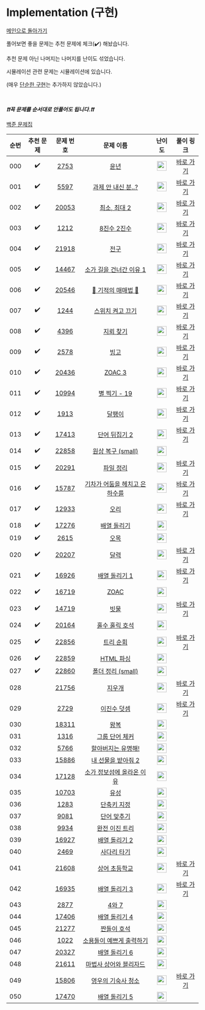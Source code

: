 # Implementation (구현)

[메인으로 돌아가기](https://github.com/tony9402/baekjoon)

풀어보면 좋을 문제는 추천 문제에 체크(:heavy_check_mark:) 해놨습니다.

추천 문제 아닌 나머지는 나머지를 난이도 섞었습니다.

시뮬레이션 관련 문제는 시뮬레이션에 있습니다.

(매우 [단순한 구현](https://www.acmicpc.net/problem/1000)는 추가하지 않았습니다.)

<br>

***❗️❗️꼭 문제를 순서대로 안풀어도 됩니다.❗️❗️***

[백준 문제집](https://www.acmicpc.net/workbook/view/6783)


|순번|추천 문제|문제 번호|문제 이름|난이도|풀이 링크|
|:--:|:--:|:--:|:--:|:--:|:--:|
|000|:heavy_check_mark:|<a href="https://www.acmicpc.net/problem/2753" target="_blank">2753</a>|<a href="https://www.acmicpc.net/problem/2753" target="_blank">윤년</a>|<img height="25px" width="25px" src="https://static.solved.ac/tier_small/1.svg"/>|<a href="./../../solution/implementation/2753/main.py" target="_blank">바로 가기</a>|
|001|:heavy_check_mark:|<a href="https://www.acmicpc.net/problem/5597" target="_blank">5597</a>|<a href="https://www.acmicpc.net/problem/5597" target="_blank">과제 안 내신 분..?</a>|<img height="25px" width="25px" src="https://static.solved.ac/tier_small/3.svg"/>|<a href="./../../solution/implementation/5597/main.py" target="_blank">바로 가기</a>|
|002|:heavy_check_mark:|<a href="https://www.acmicpc.net/problem/20053" target="_blank">20053</a>|<a href="https://www.acmicpc.net/problem/20053" target="_blank">최소, 최대 2</a>|<img height="25px" width="25px" src="https://static.solved.ac/tier_small/3.svg"/>|<a href="./../../solution/implementation/20053/main.py" target="_blank">바로 가기</a>|
|003|:heavy_check_mark:|<a href="https://www.acmicpc.net/problem/1212" target="_blank">1212</a>|<a href="https://www.acmicpc.net/problem/1212" target="_blank">8진수 2진수</a>|<img height="25px" width="25px" src="https://static.solved.ac/tier_small/4.svg"/>|<a href="./../../solution/implementation/1212/main.py" target="_blank">바로 가기</a>|
|004|:heavy_check_mark:|<a href="https://www.acmicpc.net/problem/21918" target="_blank">21918</a>|<a href="https://www.acmicpc.net/problem/21918" target="_blank">전구</a>|<img height="25px" width="25px" src="https://static.solved.ac/tier_small/4.svg"/>|<a href="./../../solution/implementation/21918/main.py" target="_blank">바로 가기</a>|
|005|:heavy_check_mark:|<a href="https://www.acmicpc.net/problem/14467" target="_blank">14467</a>|<a href="https://www.acmicpc.net/problem/14467" target="_blank">소가 길을 건너간 이유 1</a>|<img height="25px" width="25px" src="https://static.solved.ac/tier_small/5.svg"/>|<a href="./../../solution/implementation/14467/main.py" target="_blank">바로 가기</a>|
|006|:heavy_check_mark:|<a href="https://www.acmicpc.net/problem/20546" target="_blank">20546</a>|<a href="https://www.acmicpc.net/problem/20546" target="_blank">🐜 기적의 매매법 🐜</a>|<img height="25px" width="25px" src="https://static.solved.ac/tier_small/6.svg"/>|<a href="./../../solution/implementation/20546/main.py" target="_blank">바로 가기</a>|
|007|:heavy_check_mark:|<a href="https://www.acmicpc.net/problem/1244" target="_blank">1244</a>|<a href="https://www.acmicpc.net/problem/1244" target="_blank">스위치 켜고 끄기</a>|<img height="25px" width="25px" src="https://static.solved.ac/tier_small/7.svg"/>|<a href="./../../solution/implementation/1244/main.py" target="_blank">바로 가기</a>|
|008|:heavy_check_mark:|<a href="https://www.acmicpc.net/problem/4396" target="_blank">4396</a>|<a href="https://www.acmicpc.net/problem/4396" target="_blank">지뢰 찾기</a>|<img height="25px" width="25px" src="https://static.solved.ac/tier_small/7.svg"/>|<a href="./../../solution/implementation/4396/main.py" target="_blank">바로 가기</a>|
|009|:heavy_check_mark:|<a href="https://www.acmicpc.net/problem/2578" target="_blank">2578</a>|<a href="https://www.acmicpc.net/problem/2578" target="_blank">빙고</a>|<img height="25px" width="25px" src="https://static.solved.ac/tier_small/7.svg"/>|<a href="./../../solution/implementation/2578/main.py" target="_blank">바로 가기</a>|
|010|:heavy_check_mark:|<a href="https://www.acmicpc.net/problem/20436" target="_blank">20436</a>|<a href="https://www.acmicpc.net/problem/20436" target="_blank">ZOAC 3</a>|<img height="25px" width="25px" src="https://static.solved.ac/tier_small/7.svg"/>|<a href="./../../solution/implementation/20436/main.py" target="_blank">바로 가기</a>|
|011|:heavy_check_mark:|<a href="https://www.acmicpc.net/problem/10994" target="_blank">10994</a>|<a href="https://www.acmicpc.net/problem/10994" target="_blank">별 찍기 - 19</a>|<img height="25px" width="25px" src="https://static.solved.ac/tier_small/7.svg"/>|<a href="./../../solution/implementation/10994/main.py" target="_blank">바로 가기</a>|
|012|:heavy_check_mark:|<a href="https://www.acmicpc.net/problem/1913" target="_blank">1913</a>|<a href="https://www.acmicpc.net/problem/1913" target="_blank">달팽이</a>|<img height="25px" width="25px" src="https://static.solved.ac/tier_small/8.svg"/>|<a href="./../../solution/implementation/1913/main.py" target="_blank">바로 가기</a>|
|013|:heavy_check_mark:|<a href="https://www.acmicpc.net/problem/17413" target="_blank">17413</a>|<a href="https://www.acmicpc.net/problem/17413" target="_blank">단어 뒤집기 2</a>|<img height="25px" width="25px" src="https://static.solved.ac/tier_small/8.svg"/>|<a href="./../../solution/implementation/17413/main.py" target="_blank">바로 가기</a>|
|014|:heavy_check_mark:|<a href="https://www.acmicpc.net/problem/22858" target="_blank">22858</a>|<a href="https://www.acmicpc.net/problem/22858" target="_blank">원상 복구 (small)</a>|<img height="25px" width="25px" src="https://static.solved.ac/tier_small/8.svg"/>||
|015|:heavy_check_mark:|<a href="https://www.acmicpc.net/problem/20291" target="_blank">20291</a>|<a href="https://www.acmicpc.net/problem/20291" target="_blank">파일 정리</a>|<img height="25px" width="25px" src="https://static.solved.ac/tier_small/8.svg"/>|<a href="./../../solution/implementation/20291/main.py" target="_blank">바로 가기</a>|
|016|:heavy_check_mark:|<a href="https://www.acmicpc.net/problem/15787" target="_blank">15787</a>|<a href="https://www.acmicpc.net/problem/15787" target="_blank">기차가 어둠을 헤치고 은하수를</a>|<img height="25px" width="25px" src="https://static.solved.ac/tier_small/9.svg"/>|<a href="./../../solution/implementation/15787/main.py" target="_blank">바로 가기</a>|
|017|:heavy_check_mark:|<a href="https://www.acmicpc.net/problem/12933" target="_blank">12933</a>|<a href="https://www.acmicpc.net/problem/12933" target="_blank">오리</a>|<img height="25px" width="25px" src="https://static.solved.ac/tier_small/9.svg"/>|<a href="./../../solution/implementation/12933/main.py" target="_blank">바로 가기</a>|
|018|:heavy_check_mark:|<a href="https://www.acmicpc.net/problem/17276" target="_blank">17276</a>|<a href="https://www.acmicpc.net/problem/17276" target="_blank">배열 돌리기</a>|<img height="25px" width="25px" src="https://static.solved.ac/tier_small/9.svg"/>||
|019|:heavy_check_mark:|<a href="https://www.acmicpc.net/problem/2615" target="_blank">2615</a>|<a href="https://www.acmicpc.net/problem/2615" target="_blank">오목</a>|<img height="25px" width="25px" src="https://static.solved.ac/tier_small/10.svg"/>||
|020|:heavy_check_mark:|<a href="https://www.acmicpc.net/problem/20207" target="_blank">20207</a>|<a href="https://www.acmicpc.net/problem/20207" target="_blank">달력</a>|<img height="25px" width="25px" src="https://static.solved.ac/tier_small/11.svg"/>|<a href="./../../solution/implementation/20207/main.py" target="_blank">바로 가기</a>|
|021|:heavy_check_mark:|<a href="https://www.acmicpc.net/problem/16926" target="_blank">16926</a>|<a href="https://www.acmicpc.net/problem/16926" target="_blank">배열 돌리기 1</a>|<img height="25px" width="25px" src="https://static.solved.ac/tier_small/11.svg"/>|<a href="./../../solution/implementation/16926/main.py" target="_blank">바로 가기</a>|
|022|:heavy_check_mark:|<a href="https://www.acmicpc.net/problem/16719" target="_blank">16719</a>|<a href="https://www.acmicpc.net/problem/16719" target="_blank">ZOAC</a>|<img height="25px" width="25px" src="https://static.solved.ac/tier_small/11.svg"/>||
|023|:heavy_check_mark:|<a href="https://www.acmicpc.net/problem/14719" target="_blank">14719</a>|<a href="https://www.acmicpc.net/problem/14719" target="_blank">빗물</a>|<img height="25px" width="25px" src="https://static.solved.ac/tier_small/11.svg"/>|<a href="./../../solution/implementation/14719/main.py" target="_blank">바로 가기</a>|
|024|:heavy_check_mark:|<a href="https://www.acmicpc.net/problem/20164" target="_blank">20164</a>|<a href="https://www.acmicpc.net/problem/20164" target="_blank">홀수 홀릭 호석</a>|<img height="25px" width="25px" src="https://static.solved.ac/tier_small/11.svg"/>||
|025|:heavy_check_mark:|<a href="https://www.acmicpc.net/problem/22856" target="_blank">22856</a>|<a href="https://www.acmicpc.net/problem/22856" target="_blank">트리 순회</a>|<img height="25px" width="25px" src="https://static.solved.ac/tier_small/12.svg"/>|<a href="./../../solution/implementation/22856/main.py" target="_blank">바로 가기</a>|
|026|:heavy_check_mark:|<a href="https://www.acmicpc.net/problem/22859" target="_blank">22859</a>|<a href="https://www.acmicpc.net/problem/22859" target="_blank">HTML 파싱</a>|<img height="25px" width="25px" src="https://static.solved.ac/tier_small/13.svg"/>||
|027|:heavy_check_mark:|<a href="https://www.acmicpc.net/problem/22860" target="_blank">22860</a>|<a href="https://www.acmicpc.net/problem/22860" target="_blank">폴더 정리 (small)</a>|<img height="25px" width="25px" src="https://static.solved.ac/tier_small/13.svg"/>||
|028||<a href="https://www.acmicpc.net/problem/21756" target="_blank">21756</a>|<a href="https://www.acmicpc.net/problem/21756" target="_blank">지우개</a>|<img height="25px" width="25px" src="https://static.solved.ac/tier_small/4.svg"/>|<a href="./../../solution/implementation/21756/main.py" target="_blank">바로 가기</a>|
|029||<a href="https://www.acmicpc.net/problem/2729" target="_blank">2729</a>|<a href="https://www.acmicpc.net/problem/2729" target="_blank">이진수 덧셈</a>|<img height="25px" width="25px" src="https://static.solved.ac/tier_small/5.svg"/>|<a href="./../../solution/implementation/2729/main.py" target="_blank">바로 가기</a>|
|030||<a href="https://www.acmicpc.net/problem/18311" target="_blank">18311</a>|<a href="https://www.acmicpc.net/problem/18311" target="_blank">왕복</a>|<img height="25px" width="25px" src="https://static.solved.ac/tier_small/6.svg"/>||
|031||<a href="https://www.acmicpc.net/problem/1316" target="_blank">1316</a>|<a href="https://www.acmicpc.net/problem/1316" target="_blank">그룹 단어 체커</a>|<img height="25px" width="25px" src="https://static.solved.ac/tier_small/6.svg"/>||
|032||<a href="https://www.acmicpc.net/problem/5766" target="_blank">5766</a>|<a href="https://www.acmicpc.net/problem/5766" target="_blank">할아버지는 유명해!</a>|<img height="25px" width="25px" src="https://static.solved.ac/tier_small/7.svg"/>||
|033||<a href="https://www.acmicpc.net/problem/15886" target="_blank">15886</a>|<a href="https://www.acmicpc.net/problem/15886" target="_blank">내 선물을 받아줘 2</a>|<img height="25px" width="25px" src="https://static.solved.ac/tier_small/8.svg"/>||
|034||<a href="https://www.acmicpc.net/problem/17128" target="_blank">17128</a>|<a href="https://www.acmicpc.net/problem/17128" target="_blank">소가 정보섬에 올라온 이유</a>|<img height="25px" width="25px" src="https://static.solved.ac/tier_small/9.svg"/>||
|035||<a href="https://www.acmicpc.net/problem/10703" target="_blank">10703</a>|<a href="https://www.acmicpc.net/problem/10703" target="_blank">유성</a>|<img height="25px" width="25px" src="https://static.solved.ac/tier_small/10.svg"/>||
|036||<a href="https://www.acmicpc.net/problem/1283" target="_blank">1283</a>|<a href="https://www.acmicpc.net/problem/1283" target="_blank">단축키 지정</a>|<img height="25px" width="25px" src="https://static.solved.ac/tier_small/10.svg"/>||
|037||<a href="https://www.acmicpc.net/problem/9081" target="_blank">9081</a>|<a href="https://www.acmicpc.net/problem/9081" target="_blank">단어 맞추기</a>|<img height="25px" width="25px" src="https://static.solved.ac/tier_small/10.svg"/>||
|038||<a href="https://www.acmicpc.net/problem/9934" target="_blank">9934</a>|<a href="https://www.acmicpc.net/problem/9934" target="_blank">완전 이진 트리</a>|<img height="25px" width="25px" src="https://static.solved.ac/tier_small/10.svg"/>||
|039||<a href="https://www.acmicpc.net/problem/16927" target="_blank">16927</a>|<a href="https://www.acmicpc.net/problem/16927" target="_blank">배열 돌리기 2</a>|<img height="25px" width="25px" src="https://static.solved.ac/tier_small/11.svg"/>||
|040||<a href="https://www.acmicpc.net/problem/2469" target="_blank">2469</a>|<a href="https://www.acmicpc.net/problem/2469" target="_blank">사다리 타기</a>|<img height="25px" width="25px" src="https://static.solved.ac/tier_small/11.svg"/>||
|041||<a href="https://www.acmicpc.net/problem/21608" target="_blank">21608</a>|<a href="https://www.acmicpc.net/problem/21608" target="_blank">상어 초등학교</a>|<img height="25px" width="25px" src="https://static.solved.ac/tier_small/11.svg"/>|<a href="./../../solution/implementation/21608/main.py" target="_blank">바로 가기</a>|
|042||<a href="https://www.acmicpc.net/problem/16935" target="_blank">16935</a>|<a href="https://www.acmicpc.net/problem/16935" target="_blank">배열 돌리기 3</a>|<img height="25px" width="25px" src="https://static.solved.ac/tier_small/11.svg"/>|<a href="./../../solution/implementation/16935/main.py" target="_blank">바로 가기</a>|
|043||<a href="https://www.acmicpc.net/problem/2877" target="_blank">2877</a>|<a href="https://www.acmicpc.net/problem/2877" target="_blank">4와 7</a>|<img height="25px" width="25px" src="https://static.solved.ac/tier_small/11.svg"/>||
|044||<a href="https://www.acmicpc.net/problem/17406" target="_blank">17406</a>|<a href="https://www.acmicpc.net/problem/17406" target="_blank">배열 돌리기 4</a>|<img height="25px" width="25px" src="https://static.solved.ac/tier_small/12.svg"/>||
|045||<a href="https://www.acmicpc.net/problem/21277" target="_blank">21277</a>|<a href="https://www.acmicpc.net/problem/21277" target="_blank">짠돌이 호석</a>|<img height="25px" width="25px" src="https://static.solved.ac/tier_small/13.svg"/>||
|046||<a href="https://www.acmicpc.net/problem/1022" target="_blank">1022</a>|<a href="https://www.acmicpc.net/problem/1022" target="_blank">소용돌이 예쁘게 출력하기</a>|<img height="25px" width="25px" src="https://static.solved.ac/tier_small/13.svg"/>||
|047||<a href="https://www.acmicpc.net/problem/20327" target="_blank">20327</a>|<a href="https://www.acmicpc.net/problem/20327" target="_blank">배열 돌리기 6</a>|<img height="25px" width="25px" src="https://static.solved.ac/tier_small/14.svg"/>||
|048||<a href="https://www.acmicpc.net/problem/21611" target="_blank">21611</a>|<a href="https://www.acmicpc.net/problem/21611" target="_blank">마법사 상어와 블리자드</a>|<img height="25px" width="25px" src="https://static.solved.ac/tier_small/15.svg"/>||
|049||<a href="https://www.acmicpc.net/problem/15806" target="_blank">15806</a>|<a href="https://www.acmicpc.net/problem/15806" target="_blank">영우의 기숙사 청소</a>|<img height="25px" width="25px" src="https://static.solved.ac/tier_small/16.svg"/>|<a href="./../../solution/implementation/15806/main.py" target="_blank">바로 가기</a>|
|050||<a href="https://www.acmicpc.net/problem/17470" target="_blank">17470</a>|<a href="https://www.acmicpc.net/problem/17470" target="_blank">배열 돌리기 5</a>|<img height="25px" width="25px" src="https://static.solved.ac/tier_small/17.svg"/>||